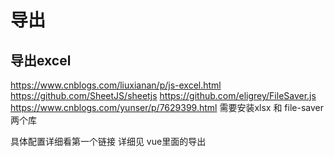 <!--
 * @Author: your name
 * @Date: 2019-11-11 15:36:55
 * @LastEditTime: 2020-11-09 09:16:05
 * @LastEditors: Please set LastEditors
 * @Description: In User Settings Edit
 * @FilePath: \garbage-book\on_the_job\company\导出\export.md
-->
# 导出

## 导出excel

<https://www.cnblogs.com/liuxianan/p/js-excel.html>
<https://github.com/SheetJS/sheetjs>
<https://github.com/eligrey/FileSaver.js>
<https://www.cnblogs.com/yunser/p/7629399.html>
需要安装xlsx 和 file-saver两个库

具体配置详细看第一个链接
详细见 vue里面的导出